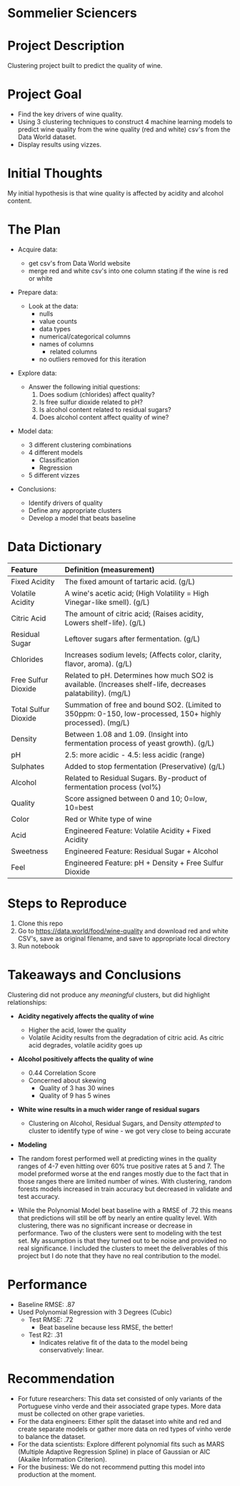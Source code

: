 # Sommelier Sciencers

# Project Description
 
Clustering project built to predict the quality of wine.
 
# Project Goal
 
* Find the key drivers of wine quality.
* Using 3 clustering techniques to construct 4 machine learning models to predict wine quality from the wine quality (red and white) csv's from the Data World dataset.
* Display results using vizzes.
 
# Initial Thoughts
 
My initial hypothesis is that wine quality is affected by acidity and alcohol content.
 
# The Plan
 
* Acquire data:
    * get csv's from Data World website
    * merge red and white csv's into one column stating if the wine is red or white
 
* Prepare data:
   * Look at the data:
		* nulls
		* value counts
		* data types
		* numerical/categorical columns
		* names of columns
            * related columns
        * no outliers removed for this iteration
 
* Explore data:
   * Answer the following initial questions:
       1. Does sodium (chlorides) affect quality?
       2. Is free sulfur dioxide related to pH?
       3. Is alcohol content related to residual sugars?
       4. Does alcohol content affect quality of wine?
       
* Model data:
    * 3 different clustering combinations
    * 4 different models
        * Classification
        * Regression
    * 5 different vizzes

* Conclusions:
	* Identify drivers of quality
    * Define any appropriate clusters
    * Develop a model that beats baseline

# Data Dictionary

| Feature | Definition (measurement)|
|:--------|:-----------|
|Fixed Acidity| The fixed amount of tartaric acid. (g/L)|
|Volatile Acidity| A wine's acetic acid; (High Volatility = High Vinegar-like smell). (g/L)|
|Citric Acid| The amount of citric acid; (Raises acidity, Lowers shelf-life). (g/L)|
|Residual Sugar| Leftover sugars after fermentation. (g/L)|
|Chlorides| Increases sodium levels; (Affects color, clarity, flavor, aroma). (g/L)|
|Free Sulfur Dioxide| Related to pH. Determines how much SO2 is available. (Increases shelf-life, decreases palatability). (mg/L)|
|Total Sulfur Dioxide| Summation of free and bound SO2. (Limited to 350ppm: 0-150, low-processed, 150+ highly processed). (mg/L)|
|Density| Between 1.08 and 1.09. (Insight into fermentation process of yeast growth). (g/L)|
|pH| 2.5: more acidic - 4.5: less acidic (range)|
|Sulphates| Added to stop fermentation (Preservative) (g/L)|
|Alcohol| Related to Residual Sugars. By-product of fermentation process (vol%)|
|Quality| Score assigned between 0 and 10; 0=low, 10=best|
|Color| Red or White type of wine|
|Acid| Engineered Feature: Volatile Acidity + Fixed Acidity|
|Sweetness| Engineered Feature: Residual Sugar + Alcohol|
|Feel| Engineered Feature: pH + Density + Free Sulfur Dioxide|

# Steps to Reproduce
1) Clone this repo
2) Go to https://data.world/food/wine-quality and download red and white CSV's, save as original filename, and save to appropriate local directory
4) Run notebook
 
# Takeaways and Conclusions<br>

Clustering did not produce any *meaningful* clusters, but did highlight relationships:

* **Acidity negatively affects the quality of wine**
    * Higher the acid, lower the quality
    * Volatile Acidity results from the degradation of citric acid. As citric acid degrades, volatile acidity goes up
* **Alcohol positively affects the quality of wine**
    * 0.44 Correlation Score
    * Concerned about skewing
        * Quality of 3 has 30 wines
        * Quality of 9 has 5 wines
* **White wine results in a much wider range of residual sugars**
    * Clustering on Alcohol, Residual Sugars, and Density *attempted* to cluster to identify type of wine - we got very close to being accurate
        
* **Modeling**

* The random forest performed well at predicting wines in the quality ranges of 4-7 even hitting over 60% true positive rates at 5 and 7. The model preformed worse at the end ranges mostly due to the fact that in those ranges there are limited number of wines. With clustering, random forests models increased in train accuracy but decreased in validate and test accuracy.

* While the Polynomial Model beat baseline with a RMSE of .72 this means that predictions will still be off by nearly an entire quality level. With clustering, there was no significant increase or decrease in performance. Two of the clusters were sent to modeling with the test set. My assumption is that they turned out to be noise and provided no real significance. I included the clusters to meet the deliverables of this project but I do note that they have no real contribution to the model.

# Performance
* Baseline RMSE: .87
* Used Polynomial Regression with 3 Degrees (Cubic)
    * Test RMSE: .72
        * Beat baseline because less RMSE, the better!
    * Test R2: .31
        * Indicates relative fit of the data to the model being conservatively: linear.


# Recommendation
* For future researchers: This data set consisted of only variants of the Portuguese vinho verde and their associated grape types. More data must be collected on other grape varieties.
* For the data engineers: Either split the dataset into white and red and create separate models or gather more data on red types of vinho verde to balance the dataset.
* For the data scientists: Explore different polynomial fits such as MARS (Multiple Adaptive Regression Spline) in place of Gaussian or AIC (Akaike Information Criterion).
* For the business: We do not recommend putting this model into production at the moment.